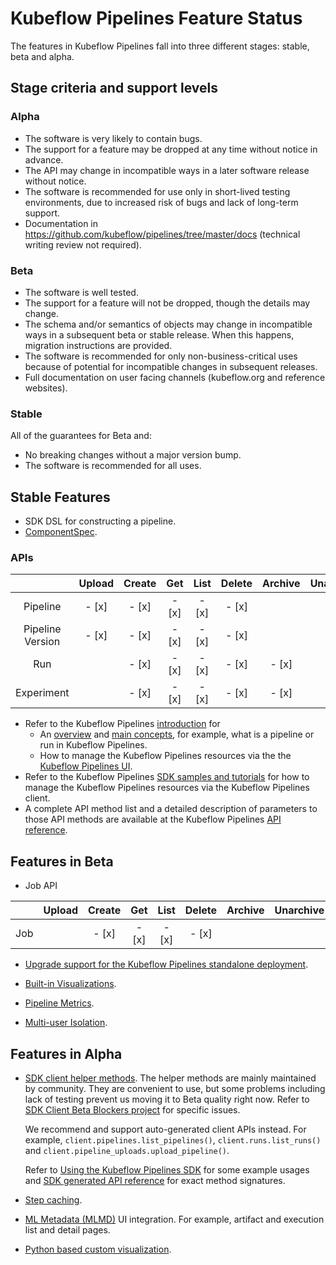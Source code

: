 # Kubeflow Pipelines Feature Status

The features in Kubeflow Pipelines fall into three different stages: stable, beta and alpha.

## Stage criteria and support levels

### Alpha
* The software is very likely to contain bugs.
* The support for a feature may be dropped at any time without notice in advance.
* The API may change in incompatible ways in a later software release without notice.
* The software is recommended for use only in short-lived testing environments, due to increased risk of bugs and lack of long-term support.
* Documentation in https://github.com/kubeflow/pipelines/tree/master/docs (technical writing review not required).

### Beta
* The software is well tested.
* The support for a feature will not be dropped, though the details may change.
* The schema and/or semantics of objects may change in incompatible ways in a subsequent beta or stable release. When this happens, migration instructions are provided.
* The software is recommended for only non-business-critical uses because of potential for incompatible changes in subsequent releases.
* Full documentation on user facing channels (kubeflow.org and reference websites).

### Stable
All of the guarantees for Beta and:
* No breaking changes without a major version bump.
* The software is recommended for all uses.

## Stable Features

* SDK DSL for constructing a pipeline.
* [ComponentSpec](https://github.com/kubeflow/pipelines/blob/release-1.0/sdk/python/kfp/components/structures/components.json_schema.json).

### APIs

|                  | Upload | Create | Get | List | Delete | Archive | Unarchive | Enable | Disable | Terminate | Retry |
|:----------------:|:------:|:------:|:---:|:----:|:------:|:-------:|:---------:|:------:|:-------:|:---------:|:-----:|
| Pipeline         | - [x]  |  - [x] |- [x]|- [x] | - [x]  |         |           |
| Pipeline Version | - [x]  |  - [x] |- [x]|- [x] | - [x]  |         |           |
| Run              |        |  - [x] |- [x]|- [x] | - [x]  | - [x]   | - [x]     |        |         | - [x]     | - [x] |
| Experiment       |        |  - [x] |- [x]|- [x] | - [x]  | - [x]   | - [x]     |

* Refer to the Kubeflow Pipelines [introduction]((https://www.kubeflow.org/docs/pipelines/overview/)) for
  - An [overview](https://www.kubeflow.org/docs/pipelines/overview/pipelines-overview/) and [main concepts](https://www.kubeflow.org/docs/pipelines/overview/concepts/), for example, what is a pipeline or run in Kubeflow Pipelines.
  - How to manage the Kubeflow Pipelines resources via the the [Kubeflow Pipelines UI](https://www.kubeflow.org/docs/pipelines/overview/interfaces/).
* Refer to the Kubeflow Pipelines [SDK samples and tutorials](https://www.kubeflow.org/docs/pipelines/tutorials/sdk-examples/)
for how to manage the Kubeflow Pipelines resources via the Kubeflow Pipelines client.
* A complete API method list and a detailed description of parameters to those API methods are available at the Kubeflow Pipelines [API reference](https://www.kubeflow.org/docs/pipelines/reference/api/kubeflow-pipeline-api-spec/).

## Features in Beta

* Job API

|                  | Upload | Create | Get | List | Delete | Archive | Unarchive | Enable | Disable | Terminate | Retry |
|:----------------:|:------:|:------:|:---:|:----:|:------:|:-------:|:---------:|:------:|:-------:|:---------:|:-----:|
| Job              |        |  - [x] |- [x]|- [x] | - [x]  |         |           | - [x]  | - [x]   |


* [Upgrade support for the Kubeflow Pipelines standalone deployment](https://www.kubeflow.org/docs/pipelines/installation/standalone-deployment/#upgrading-kubeflow-pipelines).

* [Built-in Visualizations](https://www.kubeflow.org/docs/pipelines/sdk/output-viewer/).

* [Pipeline Metrics](https://www.kubeflow.org/docs/pipelines/sdk/pipelines-metrics/).

* [Multi-user Isolation](https://www.kubeflow.org/docs/pipelines/multi-user/).

## Features in Alpha

* [SDK client helper methods](https://kubeflow-pipelines.readthedocs.io/en/latest/source/kfp.client.html). The helper methods are mainly maintained by
community. They are convenient to use, but some problems including lack of testing
prevent us moving it to Beta quality right now. Refer to [SDK Client Beta Blockers project](https://github.com/kubeflow/pipelines/projects/7) for specific issues.

  We recommend and support auto-generated client APIs instead. For example,
  `client.pipelines.list_pipelines()`, `client.runs.list_runs()` and
  `client.pipeline_uploads.upload_pipeline()`.
  
  Refer to [Using the Kubeflow Pipelines SDK](https://www.kubeflow.org/docs/pipelines/tutorials/sdk-examples/) for some example usages and [SDK generated API reference](https://kubeflow-pipelines.readthedocs.io/en/latest/source/kfp.client.html#generated-apis) for exact method signatures.

* [Step caching](https://www.kubeflow.org/docs/pipelines/caching/).

* [ML Metadata (MLMD)](https://github.com/google/ml-metadata) UI integration.
  For example, artifact and execution list and detail pages.

* [Python based custom visualization](https://www.kubeflow.org/docs/pipelines/sdk/python-based-visualizations/).
